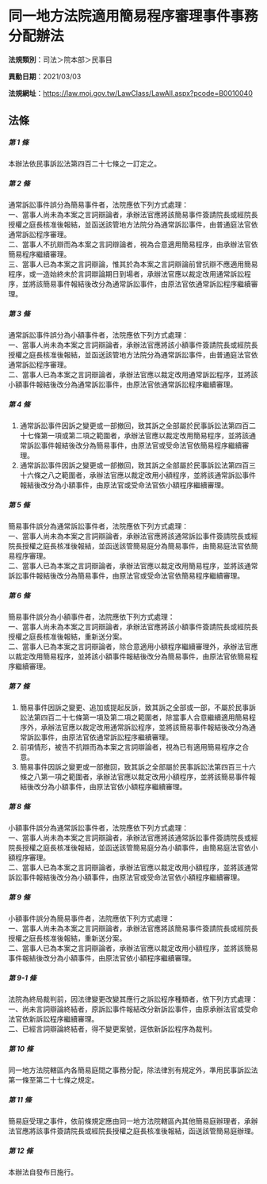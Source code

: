 # 同一地方法院適用簡易程序審理事件事務分配辦法

**法規類別**：司法＞院本部＞民事目

**異動日期**：2021/03/03  

**法規網址**：https://law.moj.gov.tw/LawClass/LawAll.aspx?pcode=B0010040





## 法條
##### 第 1 條
本辦法依民事訴訟法第四百二十七條之一訂定之。

##### 第 2 條
通常訴訟事件誤分為簡易事件者，法院應依下列方式處理：  
一、當事人尚未為本案之言詞辯論者，承辦法官應將該簡易事件簽請院長或經院長授權之庭長核准後報結，並函送該管地方法院分為通常訴訟事件，由普通庭法官依通常訴訟程序審理。  
二、當事人不抗辯而為本案之言詞辯論者，視為合意適用簡易程序，由承辦法官依簡易程序繼續審理。  
三、當事人已為本案之言詞辯論，惟其於為本案之言詞辯論前曾抗辯不應適用簡易程序，或一造始終未於言詞辯論期日到場者，承辦法官應以裁定改用通常訴訟程序，並將該簡易事件報結後改分為通常訴訟事件，由原法官依通常訴訟程序繼續審理。  

##### 第 3 條
通常訴訟事件誤分為小額事件者，法院應依下列方式處理：  
一、當事人尚未為本案之言詞辯論者，承辦法官應將該小額事件簽請院長或經院長授權之庭長核准後報結，並函送該管地方法院分為通常訴訟事件，由普通庭法官依通常訴訟程序審理。  
二、當事人已為本案之言詞辯論者，承辦法官應以裁定改用通常訴訟程序，並將該小額事件報結後改分為通常訴訟事件，由原法官依通常訴訟程序繼續審理。  

##### 第 4 條
1. 通常訴訟事件因訴之變更或一部撤回，致其訴之全部屬於民事訴訟法第四百二十七條第一項或第二項之範圍者，承辦法官應以裁定改用簡易程序，並將該通常訴訟事件報結後改分為簡易事件，由原法官或受命法官依簡易程序繼續審理。
1. 通常訴訟事件因訴之變更或一部撤回，致其訴之全部屬於民事訴訟法第四百三十六條之八之範圍者，承辦法官應以裁定改用小額程序，並將該通常訴訟事件報結後改分為小額事件，由原法官或受命法官依小額程序繼續審理。

##### 第 5 條
簡易事件誤分為通常訴訟事件者，法院應依下列方式處理：  
一、當事人尚未為本案之言詞辯論者，承辦法官應將該通常訴訟事件簽請院長或經院長授權之庭長核准後報結，並函送該管簡易庭分為簡易事件，由簡易庭法官依簡易程序審理。  
二、當事人已為本案之言詞辯論者，承辦法官應以裁定改用簡易程序，並將該通常訴訟事件報結後改分為簡易事件，由原法官或受命法官依簡易程序繼續審理。  

##### 第 6 條
簡易事件誤分為小額事件者，法院應依下列方式處理：  
一、當事人尚未為本案之言詞辯論者，承辦法官應將該小額事件簽請院長或經院長授權之庭長核准後報結，重新送分案。  
二、當事人已為本案之言詞辯論者，除合意適用小額程序繼續審理外，承辦法官應以裁定改用簡易程序，並將該小額事件報結後改分為簡易事件，由原法官依簡易程序繼續審理。  

##### 第 7 條
1. 簡易事件因訴之變更、追加或提起反訴，致其訴之全部或一部，不屬於民事訴訟法第四百二十七條第一項及第二項之範圍者，除當事人合意繼續適用簡易程序外，承辦法官應以裁定改用通常訴訟程序，並將該簡易事件報結後改分為通常訴訟事件，由原法官依通常訴訟程序繼續審理。
1. 前項情形，被告不抗辯而為本案之言詞辯論者，視為已有適用簡易程序之合意。
1. 簡易事件因訴之變更或一部撤回，致其訴之全部屬於民事訴訟法第四百三十六條之八第一項之範圍者，承辦法官應以裁定改用小額程序，並將該簡易事件報結後改分為小額事件，由原法官依小額程序繼續審理。

##### 第 8 條
小額事件誤分為通常訴訟事件者，法院應依下列方式處理：  
一、當事人尚未為本案之言詞辯論者，承辦法官應將該通常訴訟事件簽請院長或經院長授權之庭長核准後報結，並函送該管簡易庭分為小額事件，由簡易庭法官依小額程序審理。  
二、當事人已為本案之言詞辯論者，承辦法官應以裁定改用小額程序，並將該通常訴訟事件報結後改分為小額事件，由原法官或受命法官依小額程序繼續審理。  

##### 第 9 條
小額事件誤分為簡易事件者，法院應依下列方式處理：  
一、當事人尚未為本案之言詞辯論者，承辦法官應將該簡易事件簽請院長或經院長授權之庭長核准後報結，重新送分案。  
二、當事人已為本案之言詞辯論者，承辦法官應以裁定改用小額程序，並將該簡易事件報結後改分為小額事件，由原法官依小額程序繼續審理。  

##### 第 9-1 條
法院為終局裁判前，因法律變更改變其應行之訴訟程序種類者，依下列方式處理：  
一、尚未言詞辯論終結者，原訴訟事件報結改分新訴訟事件，由原承辦法官或受命法官依新訴訟程序繼續審理。  
二、已經言詞辯論終結者，得不變更案號，逕依新訴訟程序為裁判。  

##### 第 10 條
同一地方法院轄區內各簡易庭間之事務分配，除法律別有規定外，準用民事訴訟法第一條至第二十七條之規定。

##### 第 11 條
簡易庭受理之事件，依前條規定應由同一地方法院轄區內其他簡易庭辦理者，承辦法官應將該事件簽請院長或經院長授權之庭長核准後報結，函送該管簡易庭辦理。

##### 第 12 條
本辦法自發布日施行。


